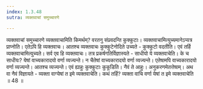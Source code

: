 ```yaml
---
index: 1.3.48
sutra: व्यक्तवाचां समुच्चारणे

---
```

 व्यक्तवाचां समुच्चारणे व्यक्तवाचामिति किमर्थम्? वरतनु संप्रवदन्ति कुक्कुटाः। व्यक्तवाचामित्युच्यमानेऽप्यत्र प्राप्नोति। एतेऽपि हि व्यक्तवाचः। आतश्च व्यक्तवाचः कुक्कुटेनोदिते उच्यते  -  कुक्कुटो वदतीति। एवं तर्हि व्यक्तवाचामित्युच्यते। सर्व एव हि व्यक्तवाचः। तत्र प्रकर्षगतिर्विज्ञास्यते  -  साधीयो ये व्यक्तवाचेति। के च साधीयः? येषां वाच्यकारादयो वर्णा व्यज्यन्ते। न चैतेषां वाच्यकारादयो वर्णा व्यज्यन्ते। एतेषामपि वाच्यकारादयो वर्णा व्यज्यन्ते। आतश्च व्यज्यन्ते। एवं ह्याहुः कुक्कुटाः कुकूडिति। नैवं ते आहुः। अनुकरणमेतत्तेषाम्। अथ वा नैवं विज्ञायते  -  व्यक्ता वाग्येषां त इमे व्यक्तवाचेति। कथं तर्हि? व्यक्ता वाचि वर्णा येषां त इमे व्यक्तवाचेति ॥ 48 ॥ 